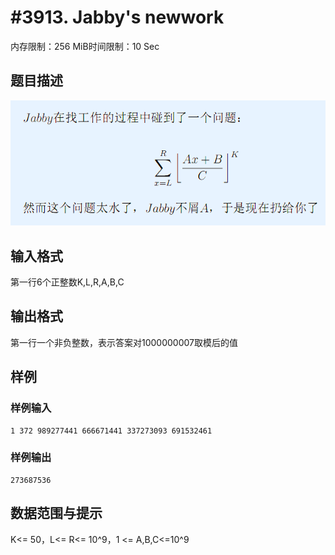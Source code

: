 # #3913. Jabby's newwork

内存限制：256 MiB时间限制：10 Sec

## 题目描述

![](upload/201503/abc(1).png) 

## 输入格式

第一行6个正整数K,L,R,A,B,C

## 输出格式

 第一行一个非负整数，表示答案对1000000007取模后的值

## 样例

### 样例输入

    
    1 372 989277441 666671441 337273093 691532461
    
    

### 样例输出

    
    273687536
    
    

## 数据范围与提示

K<= 50，L<= R<= 10^9，1 <= A,B,C<=10^9
